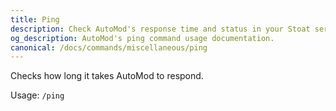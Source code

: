 ```yaml
---
title: Ping
description: Check AutoMod's response time and status in your Stoat server. Monitor bot performance and connection health.
og_description: AutoMod's ping command usage documentation.
canonical: /docs/commands/miscellaneous/ping
---
```


Checks how long it takes AutoMod to respond.

Usage: `/ping`
